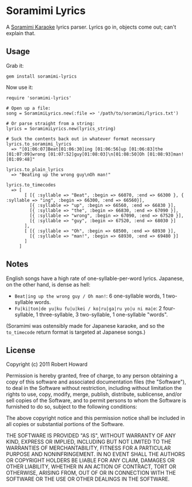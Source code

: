 Soramimi Lyrics
===============

A [Soramimi Karaoke](http://soramimi.nl) lyrics parser. Lyrics go in, objects come out; can't explain that.


Usage
-----

Grab it:

```
gem install soramimi-lyrics
```

Now use it:

```
require 'soramimi-lyrics'

# Open up a file:
song = SoramimiLyrics.new(:file => '/path/to/soramimi/lyrics.txt')

# Or parse straight from a string:
lyrics = SoramimiLyrics.new(lyrics_string)

# Suck the contents back out in whatever format necessary
lyrics.to_soramimi_lyrics
  => "[01:06:07]Beat[01:06:30]ing [01:06:56]up [01:06:83]the [01:07:09]wrong [01:07:52]guy[01:08:03]\n[01:08:50]Oh [01:08:93]man![01:09:48]"

lyrics.to_plain_lyrics
  => "Beating up the wrong guy\nOh man!"

lyrics.to_timecodes
  => [
       [ [{ :syllable => "Beat", :begin => 66070, :end => 66300 }, { :syllable => "ing", :begin => 66300, :end => 66560}],
         [{ :syllable => "up", :begin => 66560, :end => 66830 }],
         [{ :syllable => "the", :begin => 66830, :end => 67090 }],
         [{ :syllable => "wrong", :begin => 67090, :end => 67520 }],
         [{ :syllable => "guy", :begin => 67520, :end => 68030 }]
       ],
       [ [{ :syllable => "Oh", :begin => 68500, :end => 68930 }],
         [{ :syllable => "man!", :begin => 68930, :end => 69480 }]
       ]
     ]
```


Notes
-----

English songs have a high rate of one-syllable-per-word lyrics. Japanese, on the other hand, is dense as hell:

* `Beat|ing up the wrong guy / Oh man!`: 6 one-syllable words, 1 two-syllable words.
* `Fu|ki|ton|de yu|ku fu|u|kei / ko|ru|ga|ru yo|u ni ma|e`: 2 four-syllable, 1 three-syllable, 3 two-syllable, 1 one-syllable "words".

(Soramimi was ostensibly made for Japanese karaoke, and so the `to_timecode` return format is targeted at Japanese songs.)


License
-------

Copyright (c) 2011 Robert Howard

Permission is hereby granted, free of charge, to any person obtaining a copy of this software and associated documentation files (the "Software"), to deal in the Software without restriction, including without limitation the rights to use, copy, modify, merge, publish, distribute, sublicense, and/or sell copies of the Software, and to permit persons to whom the Software is furnished to do so, subject to the following conditions:

The above copyright notice and this permission notice shall be included in all copies or substantial portions of the Software.

THE SOFTWARE IS PROVIDED "AS IS", WITHOUT WARRANTY OF ANY KIND, EXPRESS OR IMPLIED, INCLUDING BUT NOT LIMITED TO THE WARRANTIES OF MERCHANTABILITY, FITNESS FOR A PARTICULAR PURPOSE AND NONINFRINGEMENT. IN NO EVENT SHALL THE AUTHORS OR COPYRIGHT HOLDERS BE LIABLE FOR ANY CLAIM, DAMAGES OR OTHER LIABILITY, WHETHER IN AN ACTION OF CONTRACT, TORT OR OTHERWISE, ARISING FROM, OUT OF OR IN CONNECTION WITH THE SOFTWARE OR THE USE OR OTHER DEALINGS IN THE SOFTWARE.
